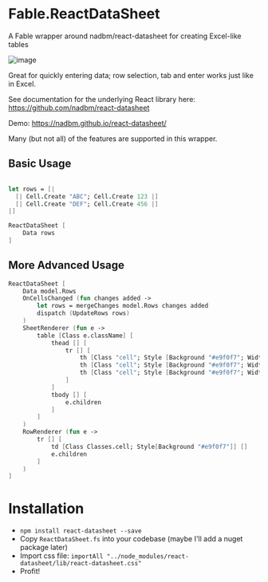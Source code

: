 # Fable.ReactDataSheet
A Fable wrapper around nadbm/react-datasheet for creating Excel-like tables

![image](https://user-images.githubusercontent.com/1030435/149204330-ae6d39d7-2e6e-499b-adf0-e0694f714e5d.png)

Great for quickly entering data; row selection, tab and enter works just like in Excel.

See documentation for the underlying React library here: 
https://github.com/nadbm/react-datasheet

Demo:
https://nadbm.github.io/react-datasheet/

Many (but not all) of the features are supported in this wrapper.  

## Basic Usage
```fsharp

let rows = [|
  [| Cell.Create "ABC"; Cell.Create 123 |]
  [| Cell.Create "DEF"; Cell.Create 456 |]
|]

ReactDataSheet [ 
    Data rows
]
```

## More Advanced Usage
```fsharp
ReactDataSheet [ 
    Data model.Rows
    OnCellsChanged (fun changes added -> 
        let rows = mergeChanges model.Rows changes added
        dispatch (UpdateRows rows)
    )
    SheetRenderer (fun e ->
        table [Class e.className] [
            thead [] [
                tr [] [
                    th [Class "cell"; Style [Background "#e9f0f7"; Width "32px"]] []
                    th [Class "cell"; Style [Background "#e9f0f7"; Width "250px"]] [str "Sheet Number"]
                    th [Class "cell"; Style [Background "#e9f0f7"; Width "820px"]] [str "Sheet Name"]
                ]
            ]
            tbody [] [ 
                e.children 
            ]
        ]
    )
    RowRenderer (fun e -> 
        tr [] [
            td [Class Classes.cell; Style[Background "#e9f0f7"]] []
            e.children
        ]
    )
]
```

# Installation
* `npm install react-datasheet --save`
* Copy `ReactDataSheet.fs` into your codebase (maybe I'll add a nuget package later)
* Import css file: `importAll "../node_modules/react-datasheet/lib/react-datasheet.css"`
* Profit!

